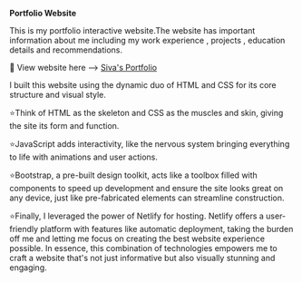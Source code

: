 **Portfolio Website**

This is my portfolio interactive website.The website has important information about me including my work experience , projects , education details and recommendations. 

📸 View website here --> [Siva's Portfolio](#https://sivasankari.netlify.app/)

I built this website using the dynamic duo of HTML and CSS for its core structure and visual style.  

⭐Think of HTML as the skeleton and CSS as the muscles and skin, giving the site its form and function. 

⭐JavaScript adds interactivity, like the nervous system bringing everything to life with animations and user actions.  

⭐Bootstrap, a pre-built design toolkit, acts like a toolbox filled with components to speed up development and ensure the site looks great on any device, just like pre-fabricated elements can streamline construction. 

⭐Finally, I leveraged the power of Netlify for hosting. Netlify offers a user-friendly platform with features like automatic deployment, taking the burden off me and letting me focus on creating the best website experience possible.  In essence, this combination of technologies empowers me to craft a website that's not just informative but also visually stunning and engaging.


